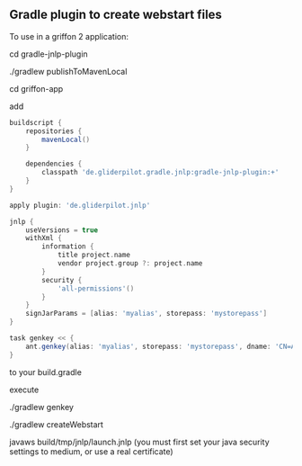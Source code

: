 Gradle plugin to create webstart files
--------------------------------------

To use in a griffon 2 application:

cd gradle-jnlp-plugin

./gradlew publishToMavenLocal

cd griffon-app

add

```groovy
buildscript {
    repositories {
        mavenLocal()
    }

    dependencies {
        classpath 'de.gliderpilot.gradle.jnlp:gradle-jnlp-plugin:+'
    }
}

apply plugin: 'de.gliderpilot.jnlp'

jnlp {
    useVersions = true
    withXml {
        information {
            title project.name
            vendor project.group ?: project.name
        }
        security {
            'all-permissions'()
        }
    }
    signJarParams = [alias: 'myalias', storepass: 'mystorepass']
}

task genkey << {
    ant.genkey(alias: 'myalias', storepass: 'mystorepass', dname: 'CN=Ant Group, OU=Jakarta Division, O=Apache.org, C=US')
}

```
to your build.gradle

execute

./gradlew genkey

./gradlew createWebstart

javaws build/tmp/jnlp/launch.jnlp (you must first set your java security settings to medium, or use a real certificate)
